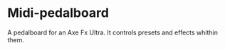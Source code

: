 Midi-pedalboard
===============

A pedalboard for an Axe Fx Ultra. It controls presets and effects whithin them.
